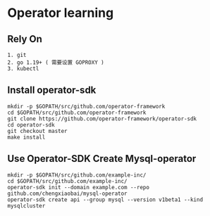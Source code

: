 # Operator learning

## Rely On
```shell
1. git
2. go 1.19+ ( 需要设置 GOPROXY )
3. kubectl
```

## Install operator-sdk
```shell
mkdir -p $GOPATH/src/github.com/operator-framework
cd $GOPATH/src/github.com/operator-framework
git clone https://github.com/operator-framework/operator-sdk
cd operator-sdk
git checkout master
make install
```

## Use Operator-SDK Create Mysql-operator
```shell
mkdir -p $GOPATH/src/github.com/example-inc/
cd $GOPATH/src/github.com/example-inc/
operator-sdk init --domain example.com --repo github.com/chengxiaobai/mysql-operator
operator-sdk create api --group mysql --version v1beta1 --kind mysqlcluster
```
